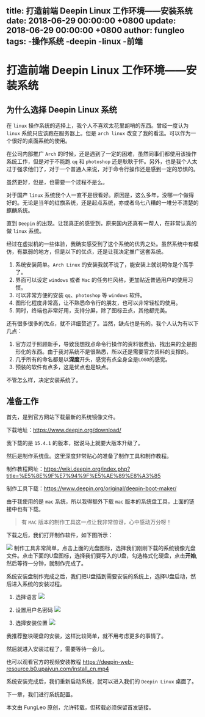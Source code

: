 title: 打造前端 Deepin Linux 工作环境——安装系统
date: 2018-06-29 00:00:00 +0800
update: 2018-06-29 00:00:00 +0800
author: fungleo
tags:
    -操作系统
    -deepin
    -linux
    -前端
---

# 打造前端 Deepin Linux 工作环境——安装系统

## 为什么选择 Deepin Linux 系统

在 `linux` 操作系统的选择上，我个人不喜欢太花里胡哨的东西。曾经一度认为 `linux` 系统只应该跑在服务器上。但是 `arch linux` 改变了我的看法。可以作为一个很好的桌面系统的使用。

在公司内部推广 `Arch` 的时候，还是遇到了一定的困难，虽然同事们都使用该操作系统工作，但是对于不能跑 `qq` 和 `photoshop` 还是耿耿于怀。另外，也是我个人太过于强求他们了，对于一个普通人来说，对于命令行操作还是感到一定的恐惧的。

虽然更好，但是，也需要一个过程不是么。

对于国产 `linux` 系统我个人一直不是很看好。原因是，这么多年，没哪一个做得好的。无论是当年的红旗系统，还是起点系统，亦或者乌七八糟的一堆分不清楚的麒麟系统。

直到 `Deepin` 的出现。让我真正的感受到，原来国内还真有一帮人，在非常认真的做 `linux` 系统。

经过在虚拟机的一些体验，我确实感受到了这个系统的优秀之处。虽然系统中有模仿，有羸弱的地方，但是以下的优点，还是让我决定推广这套系统。

1. 系统安装简单。`Arch Linux` 的安装我就不说了，能安装上就说明你是个高手了。
2. 界面可以设定 `windows` 或者 `Mac` 的任务栏风格，更加贴近普通用户的使用习惯。
3. 可以非常方便的安装 `qq`、`photoshop` 等 `windows` 软件。
4. 图形化程度非常高，让不熟悉命令行的朋友，也可以非常轻松的使用。
5. 同时，终端也非常好用，支持分屏，除了图标丑点，其他都完美。

还有很多很多的优点，就不详细赘述了。当然，缺点也是有的。我个人认为有以下几点：

1. 官方过于照顾新手，导致我想找点命令行操作的资料很费劲，找出来的全是图形化的东西。由于我对系统不是很熟悉，所以还是需要官方资料的支撑的。
2. 几乎所有的命名都是以**深度**开头，感觉有点全身全是`LOGO`的感觉。
3. 预装的软件有点多，这是优点也是缺点。


不管怎么样，决定安装系统了。

## 准备工作

首先，是到官方网站下载最新的系统镜像文件。

下载地址：https://www.deepin.org/download/

我下载的是 `15.4.1` 的版本，据说马上就要大版本升级了。

然后是制作系统盘。这里深度非常贴心的准备了制作工具和制作教程。

制作教程网址：https://wiki.deepin.org/index.php?title=%E5%8E%9F%E7%94%9F%E5%AE%89%E8%A3%85

制作工具下载：https://www.deepin.org/original/deepin-boot-maker/

由于我使用的是 `mac` 系统，所以我得额外下载 `mac` 版本的系统盘工具，上面的链接中也有下载。

> 有 `MAC` 版本的制作工具这一点让我非常惊讶，心中感动万分呀！

下载之后，我们打开制作软件，如下图所示：

![](https://raw.githubusercontent.com/fengcms/articles/master/image/8a/6e65ab037d90d128c9d4090be95b01.png)
制作工具非常简单，点击上面的光盘图标，选择我们刚刚下载的系统镜像光盘文件。点击下面的U盘图标，选择我们要写入的U盘，勾选格式化硬盘，点击**开始**,然后等待一分钟，就制作完成了。

系统安装盘制作完成之后，我们把U盘插到需要安装的系统上，选择U盘启动，然后进入系统的安装过程。

1. 选择语言
![](https://www.deepin.org/wp-content/uploads/2016/12/deepin-installer1.png)

2. 设置用户名密码
![](https://www.deepin.org/wp-content/uploads/2016/12/deepin-installer2.png)

3. 选择安装位置
![](https://www.deepin.org/wp-content/uploads/2016/12/deepin-installer3.png)

我推荐整块硬盘的安装，这样比较简单，就不用考虑更多的事情了。

然后就进入安装过程了，需要等待一会儿。

也可以观看官方的视频安装教程 https://deepin-web-resource.b0.upaiyun.com/install_cn.mp4

系统安装完成后，我们重新启动系统，就可以进入我们的 `Deepin Linux` 桌面了。

下一章，我们进行系统配置。

本文由 FungLeo 原创，允许转载，但转载必须保留首发链接。

